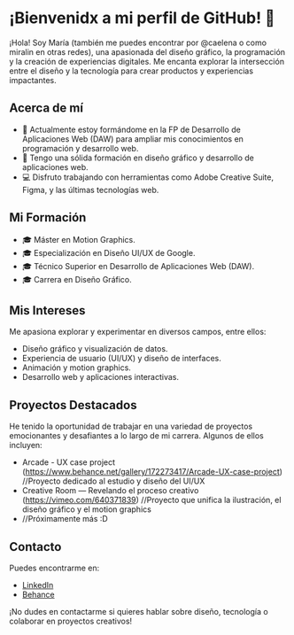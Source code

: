 # ¡Bienvenidx a mi perfil de GitHub! 👋

¡Hola! Soy María (también me puedes encontrar por @caelena o como miralin en otras redes), una apasionada del diseño gráfico, la programación y la creación de experiencias digitales. Me encanta explorar la intersección entre el diseño y la tecnología para crear productos y experiencias impactantes.

## Acerca de mí

- 🌱 Actualmente estoy formándome en la FP de Desarrollo de Aplicaciones Web (DAW) para ampliar mis conocimientos en programación y desarrollo web.
- 💼 Tengo una sólida formación en diseño gráfico y desarrollo de aplicaciones web.
- 💻 Disfruto trabajando con herramientas como Adobe Creative Suite, Figma, y las últimas tecnologías web.

## Mi Formación

- 🎓 Máster en Motion Graphics.
- 🎓 Especialización en Diseño UI/UX de Google.
- 🎓 Técnico Superior en Desarrollo de Aplicaciones Web (DAW).
- 🎓 Carrera en Diseño Gráfico.

## Mis Intereses

Me apasiona explorar y experimentar en diversos campos, entre ellos:

- Diseño gráfico y visualización de datos.
- Experiencia de usuario (UI/UX) y diseño de interfaces.
- Animación y motion graphics.
- Desarrollo web y aplicaciones interactivas.

## Proyectos Destacados

He tenido la oportunidad de trabajar en una variedad de proyectos emocionantes y desafiantes a lo largo de mi carrera. Algunos de ellos incluyen:

- Arcade - UX case project (https://www.behance.net/gallery/172273417/Arcade-UX-case-project) //Proyecto dedicado al estudio y diseño del UI/UX
- Creative Room — Revelando el proceso creativo (https://vimeo.com/640371839) //Proyecto que unifica la ilustración, el diseño gráfico y el motion graphics
- //Próximamente más :D

## Contacto

Puedes encontrarme en:

- [LinkedIn](https://www.linkedin.com/in/mmiragalindo/)
- [Behance]((https://www.behance.net/caelena))

¡No dudes en contactarme si quieres hablar sobre diseño, tecnología o colaborar en proyectos creativos!

